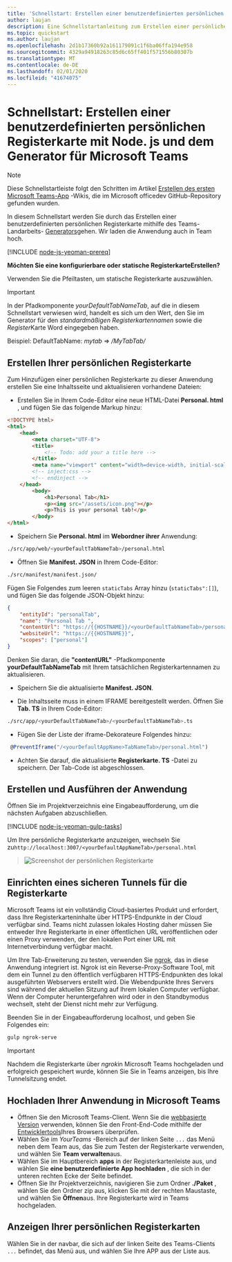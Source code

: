 ```yaml
---
title: 'Schnellstart: Erstellen einer benutzerdefinierten persönlichen Registerkarte mit Node. js und dem Generator für Microsoft Teams'
author: laujan
description: Eine Schnellstartanleitung zum Erstellen einer persönlichen Registerkarte mit dem Landarbeits Generator für Microsoft Teams.
ms.topic: quickstart
ms.author: laujan
ms.openlocfilehash: 2d1b17360b92a161179091c1f6ba06ffa194e958
ms.sourcegitcommit: 4329a94918263c85d6c65ff401f571556b80307b
ms.translationtype: MT
ms.contentlocale: de-DE
ms.lasthandoff: 02/01/2020
ms.locfileid: "41674075"
---
```

# <a name="quickstart-create-a-custom-personal-tab-with-nodejs-and-the-yeoman-generator-for-microsoft-teams"></a>Schnellstart: Erstellen einer benutzerdefinierten persönlichen Registerkarte mit Node. js und dem Generator für Microsoft Teams

>[!NOTE]
>Diese Schnellstartleiste folgt den Schritten im Artikel [Erstellen des ersten Microsoft Teams-App](https://github.com/OfficeDev/generator-teams/wiki/Build-Your-First-Microsoft-Teams-App) -Wikis, die im Microsoft officedev GitHub-Repository gefunden wurden.

In diesem Schnellstart werden Sie durch das Erstellen einer benutzerdefinierten persönlichen Registerkarte mithilfe des Teams-Landarbeits- [Generators](https://github.com/OfficeDev/generator-teams/wiki/Build-Your-First-Microsoft-Teams-App)gehen. Wir laden die Anwendung auch in Team hoch.

[!INCLUDE [node-js-yeoman-prereq](~/includes/tabs/node-js-yeoman-prereq.md)]

**Möchten Sie eine konfigurierbare oder statische RegisterkarteErstellen?**

Verwenden Sie die Pfeiltasten, um statische Registerkarte auszuwählen.

>[!IMPORTANT]
>In der Pfadkomponente *yourDefaultTabNameTab*, auf die in diesem Schnellstart verwiesen wird, handelt es sich um den Wert, den Sie im Generator für den *standardmäßigen Registerkartennamen* sowie die *Register*Karte Word eingegeben haben.
>
>Beispiel: DefaultTabName: *mytab* => */MyTabTab/*

## <a name="create-your-personal-tab"></a>Erstellen Ihrer persönlichen Registerkarte

Zum Hinzufügen einer persönlichen Registerkarte zu dieser Anwendung erstellen Sie eine Inhaltsseite und aktualisieren vorhandene Dateien:

- Erstellen Sie in Ihrem Code-Editor eine neue HTML-Datei **Personal. html** , und fügen Sie das folgende Markup hinzu:

```html
<!DOCTYPE html>
<html>
    <head>
        <meta charset="UTF-8">
        <title>
            <!-- Todo: add your a title here -->
        </title>
        <meta name="viewport" content="width=device-width, initial-scale=1.0">
        <!-- inject:css -->
        <!-- endinject -->
    </head>
        <body>
            <h1>Personal Tab</h1>
            <p><img src="/assets/icon.png"></p>
            <p>This is your personal tab!</p>
        </body>
</html>
```

- Speichern Sie **Personal. html** im **Webordner ihrer** Anwendung:

```bash
./src/app/web/<yourDefaultTabNameTab>/personal.html
```

- Öffnen Sie **Manifest. JSON** in Ihrem Code-Editor:

```bash
./src/manifest/manifest.json/
```

Fügen Sie Folgendes zum leeren `staticTabs` Array hinzu (`staticTabs":[]`), und fügen Sie das folgende JSON-Objekt hinzu:

```json
{
    "entityId": "personalTab",
    "name": "Personal Tab ",
    "contentUrl": "https://{{HOSTNAME}}/<yourDefaultTabNameTab>/personal.html",
    "websiteUrl": "https://{{HOSTNAME}}",
    "scopes": ["personal"]
}

```

Denken Sie daran, die **"contentURL"** -Pfadkomponente **yourDefaultTabNameTab** mit Ihrem tatsächlichen Registerkartennamen zu aktualisieren.

- Speichern Sie die aktualisierte **Manifest. JSON**.

- Die Inhaltsseite muss in einem IFRAME bereitgestellt werden. Öffnen Sie **Tab. TS** in Ihrem Code-Editor:

 ```bash
./src/app/<yourDefaultTabNameTab>/<yourDefaultTabNameTab>.ts
```

- Fügen Sie der Liste der iframe-Dekorateure Folgendes hinzu:

```typescript
 @PreventIframe("/<yourDefaultAppName>TabNameTab>/personal.html")
```

- Achten Sie darauf, die aktualisierte **Registerkarte. TS** -Datei zu speichern. Der Tab-Code ist abgeschlossen.

## <a name="build-and-run-your-application"></a>Erstellen und Ausführen der Anwendung

Öffnen Sie im Projektverzeichnis eine Eingabeaufforderung, um die nächsten Aufgaben abzuschließen.

[!INCLUDE [node-js-yeoman-gulp-tasks](~/includes/tabs/node-js-yeoman-gulp-tasks.md)]

Um Ihre persönliche Registerkarte anzuzeigen, wechseln Sie zu`http://localhost:3007/<yourDefaultAppNameTab>/personal.html`

>![Screenshot der persönlichen Registerkarte](/microsoftteams/platform/assets/images/tab-images/personalTab.PNG)

## <a name="establish-a-secure-tunnel-to-your-tab"></a>Einrichten eines sicheren Tunnels für die Registerkarte

Microsoft Teams ist ein vollständig Cloud-basiertes Produkt und erfordert, dass Ihre Registerkarteninhalte über HTTPS-Endpunkte in der Cloud verfügbar sind. Teams nicht zulassen lokales Hosting daher müssen Sie entweder Ihre Registerkarte in einer öffentlichen URL veröffentlichen oder einen Proxy verwenden, der den lokalen Port einer URL mit Internetverbindung verfügbar macht.

Um Ihre Tab-Erweiterung zu testen, verwenden Sie [ngrok](https://ngrok.com/docs), das in diese Anwendung integriert ist. Ngrok ist ein Reverse-Proxy-Software Tool, mit dem ein Tunnel zu den öffentlich verfügbaren HTTPS-Endpunkten des lokal ausgeführten Webservers erstellt wird. Die Webendpunkte Ihres Servers sind während der aktuellen Sitzung auf Ihrem lokalen Computer verfügbar. Wenn der Computer heruntergefahren wird oder in den Standbymodus wechselt, steht der Dienst nicht mehr zur Verfügung.

Beenden Sie in der Eingabeaufforderung localhost, und geben Sie Folgendes ein:

```bash
gulp ngrok-serve
```

> [!IMPORTANT]
> Nachdem die Registerkarte über *ngrok*in Microsoft Teams hochgeladen und erfolgreich gespeichert wurde, können Sie Sie in Teams anzeigen, bis Ihre Tunnelsitzung endet.

## <a name="upload-your-application-to-teams"></a>Hochladen Ihrer Anwendung in Microsoft Teams

- Öffnen Sie den Microsoft Teams-Client. Wenn Sie die [webbasierte Version](https://teams.microsoft.com) verwenden, können Sie den Front-End-Code mithilfe der [Entwicklertools](~/tabs/how-to/developer-tools.md)Ihres Browsers überprüfen.
- Wählen Sie im *YourTeams* -Bereich auf der linken Seite `...` das Menü neben dem Team aus, das Sie zum Testen der Registerkarte verwenden, und wählen Sie **Team verwalten**aus.
- Wählen Sie im Hauptbereich **apps** in der Registerkartenleiste aus, und wählen Sie **eine benutzerdefinierte App hochladen** , die sich in der unteren rechten Ecke der Seite befindet.
- Öffnen Sie Ihr Projektverzeichnis, navigieren Sie zum Ordner **./Paket** , wählen Sie den Ordner zip aus, klicken Sie mit der rechten Maustaste, und wählen Sie **Öffnen**aus. Ihre Registerkarte wird in Teams hochgeladen.

## <a name="view-your-personal-tabs"></a>Anzeigen Ihrer persönlichen Registerkarten

Wählen Sie in der navbar, die sich auf der linken Seite des Teams-Clients `...` befindet, das Menü aus, und wählen Sie Ihre APP aus der Liste aus.
